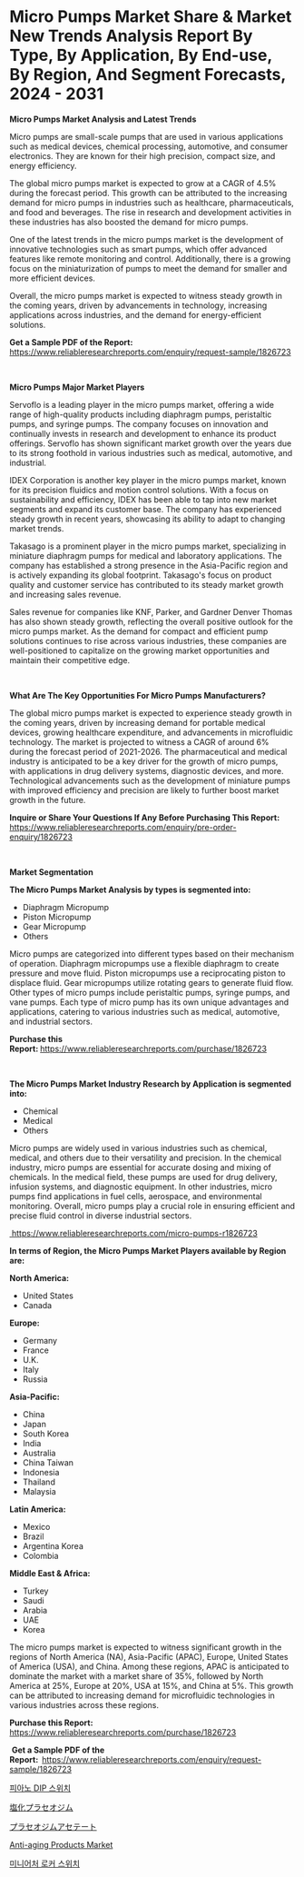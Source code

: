 <p><h1>Micro Pumps Market Share & Market New Trends Analysis Report By Type, By Application, By End-use, By Region, And Segment Forecasts, 2024 - 2031</h1></p><p><strong>Micro Pumps Market Analysis and Latest Trends</strong></p>
<p><p>Micro pumps are small-scale pumps that are used in various applications such as medical devices, chemical processing, automotive, and consumer electronics. They are known for their high precision, compact size, and energy efficiency.</p><p>The global micro pumps market is expected to grow at a CAGR of 4.5% during the forecast period. This growth can be attributed to the increasing demand for micro pumps in industries such as healthcare, pharmaceuticals, and food and beverages. The rise in research and development activities in these industries has also boosted the demand for micro pumps.</p><p>One of the latest trends in the micro pumps market is the development of innovative technologies such as smart pumps, which offer advanced features like remote monitoring and control. Additionally, there is a growing focus on the miniaturization of pumps to meet the demand for smaller and more efficient devices.</p><p>Overall, the micro pumps market is expected to witness steady growth in the coming years, driven by advancements in technology, increasing applications across industries, and the demand for energy-efficient solutions.</p></p>
<p><strong>Get a Sample PDF of the Report:&nbsp;</strong> <a href="https://www.reliableresearchreports.com/enquiry/request-sample/1826723">https://www.reliableresearchreports.com/enquiry/request-sample/1826723</a></p>
<p>&nbsp;</p>
<p><strong>Micro Pumps Major Market Players</strong></p>
<p><p>Servoflo is a leading player in the micro pumps market, offering a wide range of high-quality products including diaphragm pumps, peristaltic pumps, and syringe pumps. The company focuses on innovation and continually invests in research and development to enhance its product offerings. Servoflo has shown significant market growth over the years due to its strong foothold in various industries such as medical, automotive, and industrial.</p><p>IDEX Corporation is another key player in the micro pumps market, known for its precision fluidics and motion control solutions. With a focus on sustainability and efficiency, IDEX has been able to tap into new market segments and expand its customer base. The company has experienced steady growth in recent years, showcasing its ability to adapt to changing market trends.</p><p>Takasago is a prominent player in the micro pumps market, specializing in miniature diaphragm pumps for medical and laboratory applications. The company has established a strong presence in the Asia-Pacific region and is actively expanding its global footprint. Takasago's focus on product quality and customer service has contributed to its steady market growth and increasing sales revenue.</p><p>Sales revenue for companies like KNF, Parker, and Gardner Denver Thomas has also shown steady growth, reflecting the overall positive outlook for the micro pumps market. As the demand for compact and efficient pump solutions continues to rise across various industries, these companies are well-positioned to capitalize on the growing market opportunities and maintain their competitive edge.</p></p>
<p>&nbsp;</p>
<p><strong>What Are The Key Opportunities For Micro Pumps Manufacturers?</strong></p>
<p><p>The global micro pumps market is expected to experience steady growth in the coming years, driven by increasing demand for portable medical devices, growing healthcare expenditure, and advancements in microfluidic technology. The market is projected to witness a CAGR of around 6% during the forecast period of 2021-2026. The pharmaceutical and medical industry is anticipated to be a key driver for the growth of micro pumps, with applications in drug delivery systems, diagnostic devices, and more. Technological advancements such as the development of miniature pumps with improved efficiency and precision are likely to further boost market growth in the future.</p></p>
<p><strong>Inquire or Share Your Questions If Any Before Purchasing This Report:</strong> <a href="https://www.reliableresearchreports.com/enquiry/pre-order-enquiry/1826723">https://www.reliableresearchreports.com/enquiry/pre-order-enquiry/1826723</a></p>
<p>&nbsp;</p>
<p><strong>Market Segmentation</strong></p>
<p><strong>The Micro Pumps Market Analysis by types is segmented into:</strong></p>
<p><ul><li>Diaphragm Micropump</li><li>Piston Micropump</li><li>Gear Micropump</li><li>Others</li></ul></p>
<p><p>Micro pumps are categorized into different types based on their mechanism of operation. Diaphragm micropumps use a flexible diaphragm to create pressure and move fluid. Piston micropumps use a reciprocating piston to displace fluid. Gear micropumps utilize rotating gears to generate fluid flow. Other types of micro pumps include peristaltic pumps, syringe pumps, and vane pumps. Each type of micro pump has its own unique advantages and applications, catering to various industries such as medical, automotive, and industrial sectors.</p></p>
<p><strong>Purchase this Report:&nbsp;</strong><a href="https://www.reliableresearchreports.com/purchase/1826723">https://www.reliableresearchreports.com/purchase/1826723</a></p>
<p>&nbsp;</p>
<p><strong>The Micro Pumps Market Industry Research by Application is segmented into:</strong></p>
<p><ul><li>Chemical</li><li>Medical</li><li>Others</li></ul></p>
<p><p>Micro pumps are widely used in various industries such as chemical, medical, and others due to their versatility and precision. In the chemical industry, micro pumps are essential for accurate dosing and mixing of chemicals. In the medical field, these pumps are used for drug delivery, infusion systems, and diagnostic equipment. In other industries, micro pumps find applications in fuel cells, aerospace, and environmental monitoring. Overall, micro pumps play a crucial role in ensuring efficient and precise fluid control in diverse industrial sectors.</p></p>
<p><a href="https://www.reliableresearchreports.com/micro-pumps-r1826723">&nbsp;https://www.reliableresearchreports.com/micro-pumps-r1826723</a></p>
<p><strong>In terms of Region, the Micro Pumps Market Players available by Region are:</strong></p>
<p>
    <p> <strong> North America: </strong>
        <ul>
            <li>United States</li>
            <li>Canada</li>
        </ul>
        </p> 
    <p> <strong> Europe: </strong>
        <ul>
            <li>Germany</li>
            <li>France</li>
            <li>U.K.</li>
            <li>Italy</li>
            <li>Russia</li>
        </ul>
        </p> 
    <p> <strong> Asia-Pacific: </strong>
        <ul>
            <li>China</li>
            <li>Japan</li>
            <li>South Korea</li>
            <li>India</li>
            <li>Australia</li>
            <li>China Taiwan</li>
            <li>Indonesia</li>
            <li>Thailand</li>
            <li>Malaysia</li>
        </ul>
        </p> 
    <p> <strong> Latin America: </strong>
        <ul>
            <li>Mexico</li>
            <li>Brazil</li>
            <li>Argentina Korea</li>
            <li>Colombia</li>
        </ul>
        </p> 
    <p> <strong> Middle East & Africa: </strong>
        <ul>
            <li>Turkey</li>
            <li>Saudi</li>
            <li>Arabia</li>
            <li>UAE</li>
            <li>Korea</li>
        </ul>
    </p>
    </p>
<p><p>The micro pumps market is expected to witness significant growth in the regions of North America (NA), Asia-Pacific (APAC), Europe, United States of America (USA), and China. Among these regions, APAC is anticipated to dominate the market with a market share of 35%, followed by North America at 25%, Europe at 20%, USA at 15%, and China at 5%. This growth can be attributed to increasing demand for microfluidic technologies in various industries across these regions.</p></p>
<p><strong>Purchase this Report: </strong><a href="https://www.reliableresearchreports.com/purchase/1826723">https://www.reliableresearchreports.com/purchase/1826723</a></p>
<p>&nbsp;<strong>Get a Sample PDF of the Report:&nbsp;&nbsp;</strong><a href="https://www.reliableresearchreports.com/enquiry/request-sample/1826723">https://www.reliableresearchreports.com/enquiry/request-sample/1826723</a></p>
<p><strong></strong></p>
<p><p><a href="https://github.com/Elenrrera7685/Market-Research-Report-List-1/blob/main/480933928412.md">피아노 DIP 스위치</a></p><p><a href="https://github.com/ReyesKohler20231/Market-Research-Report-List-1/blob/main/994332431009.md">塩化プラセオジム</a></p><p><a href="https://github.com/adcxff01450218/Market-Research-Report-List-1/blob/main/511394431008.md">プラセオジムアセテート</a></p><p><a href="https://www.linkedin.com/pulse/analyzing-anti-aging-products-market-global-industry-rgrtf?trackingId=3KyJH2Ahr4yBIq1I%2BGv%2Bcw%3D%3D">Anti-aging Products Market</a></p><p><a href="https://github.com/vsn7qpua81q/Market-Research-Report-List-1/blob/main/183419228411.md">미니어처 로커 스위치</a></p></p>
